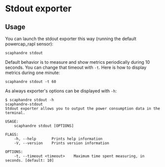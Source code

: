 # Stdout exporter

## Usage

You can launch the stdout exporter this way (running the default powercap_rapl sensor):

	scaphandre stdout

Default behavior is to measure and show metrics periodically during 10 seconds. You can change that timeout with `-t`. Here is how to display metrics during one minute:

    scaphandre stdout -t 60

As always exporter's options can be displayed with `-h`:

	$ scaphandre stdout -h
    scaphandre-stdout 
    Stdout exporter allows you to output the power consumption data in the terminal.

    USAGE:
        scaphandre stdout [OPTIONS]

    FLAGS:
        -h, --help       Prints help information
        -V, --version    Prints version information

    OPTIONS:
        -t, --timeout <timeout>    Maximum time spent measuring, in seconds. [default: 10]